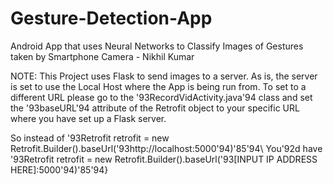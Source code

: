 # Gesture-Detection-App
Android App that uses Neural Networks to Classify Images of Gestures taken by Smartphone Camera - Nikhil Kumar

NOTE: This Project uses Flask to send images to a server. As is, the server is set to use the Local Host where the App is being run from. To set to a different URL please go to the '93RecordVidActivity.java'94 class and set the '93baseURL'94 attribute of the Retrofit object to your specific URL where you have set up a Flask server.

So instead of '93Retrofit retrofit = new Retrofit.Builder().baseUrl('93http://localhost:5000\'94)\'85\'94\ You'92d have '93Retrofit retrofit = new Retrofit.Builder().baseUrl('93[INPUT IP ADDRESS HERE]:5000'94)'85'94}
